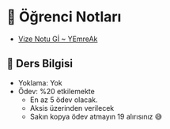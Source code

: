 # 📕 Öğrenci Notları

<!--Index-->

- [Vize Notu Gİ ~ YEmreAk](Vize%20Notu%20G%C4%B0%20~%20YEmreAk.pdf)

<!--Index-->

## 🔸 Ders Bilgisi

- Yoklama: Yok
- Ödev: %20 etkilemekte
  - En az 5 ödev olacak.
  - Aksis üzerinden verilecek
  - Sakın kopya ödev atmayın 19 alırısınız 😅

